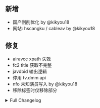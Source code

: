 ## 新增
* 国产刮削优化 by @kikyou18
* 网站: hscangku / cableav by @kikyou18
## 修复
* airavcc xpath 失效
* fc2 title 获取不完整
* javdbid 输出逻辑
* 停用 tv.dmm api
* nfo 未知演员写入 by @kikyou18
* 移除标签时仅移除部分

<details>
<summary>Full Changelog</summary>

36927a8 Fix: tv.dmm api invalid (#80)
2cf04d9 Merge pull request #84 from sqzw-x/guochan
6ebe99e Merge PR #83
e6198d8 Opt: javdbid 输出逻辑
4c0b778 格式化
51dd142 Merge pull request #73 from kikiyou18/master
ba58501 Fix: PR compliance revisions
55ecbdb Merge branch 'sqzw-x:master' into master
a046c69 Fix: 移除标签时仅移除部分 (#78)
edd03b7 Feat: add hscangku and cableav crawlers
bada9e6 Fix: guochan crawlers remove useless characters; number recognition adjustment
b97dd3b Fix: madouqu subtle parameter adjustment
96f68ef Fix: 7mmtv get more extrafanart pics
0da9440 Chore: guochan data collation
9c3b28e Fix: non-javdb site writes irrelevant searchid field
cfa96c8 Fix: madouqu custom website;more actor matching attempts
192c7e0 Fix: not match unknown actor
e38989d Fix: mmtv custom website;try more actor matching rules
fc88133 Fix: nfo文件写入错误空格；手动设置演员写入nfo文件
8d6cd7e Fix: write custom actor names to nfo file
443d647 Fix: fc2 title (#72)
1d359ba Fix: airav_cc xpath (#70)

</details>

